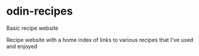 # odin-recipes
Basic recipe website

Recipe website with a home index of links to various recipes that I've used and enjoyed
